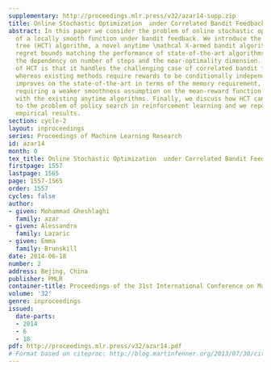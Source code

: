 ```yaml
---
supplementary: http://proceedings.mlr.press/v32/azar14-supp.zip
title: Online Stochastic Optimization  under Correlated Bandit Feedback
abstract: In this paper we consider the problem of online stochastic optimization
  of a locally smooth function under bandit feedback. We introduce the high-confidence
  tree (HCT) algorithm, a novel anytime \mathcal X-armed bandit algorithm, and derive
  regret bounds matching the performance of state-of-the-art algorithms in terms of
  the dependency on number of steps and the near-optimality dimension. The main advantage
  of HCT is that it handles the challenging case of correlated bandit feedback (reward),
  whereas existing methods require rewards to be conditionally independent. HCT also
  improves on the state-of-the-art in terms of the memory requirement, as well as
  requiring a weaker smoothness assumption on the mean-reward function in comparison
  with the existing anytime algorithms. Finally, we discuss how HCT can be applied
  to the problem of policy search in reinforcement learning and we report preliminary
  empirical results.
section: cycle-2
layout: inproceedings
series: Proceedings of Machine Learning Research
id: azar14
month: 0
tex_title: Online Stochastic Optimization  under Correlated Bandit Feedback
firstpage: 1557
lastpage: 1565
page: 1557-1565
order: 1557
cycles: false
author:
- given: Mohammad Gheshlaghi
  family: azar
- given: Alessandro
  family: Lazaric
- given: Emma
  family: Brunskill
date: 2014-06-18
number: 2
address: Bejing, China
publisher: PMLR
container-title: Proceedings of the 31st International Conference on Machine Learning
volume: '32'
genre: inproceedings
issued:
  date-parts:
  - 2014
  - 6
  - 18
pdf: http://proceedings.mlr.press/v32/azar14.pdf
# Format based on citeproc: http://blog.martinfenner.org/2013/07/30/citeproc-yaml-for-bibliographies/
---
```

